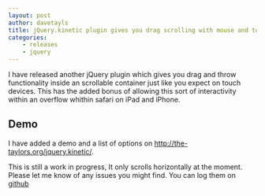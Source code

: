 ```yaml
---
layout: post
author: davetayls
title: jQuery.kinetic plugin gives you drag scrolling with mouse and touch
categories: 
    - releases
    - jquery
---
```


I have released another jQuery plugin which gives you drag and throw functionality inside an scrollable container just like you expect on touch devices. This has the added bonus of allowing this sort of interactivity within an overflow whithin safari on iPad and iPhone.

Demo
----
I have added a demo and a list of options on <http://the-taylors.org/jquery.kinetic/>.

This is still a work in progress, It only scrolls horizontally at the moment. Please let me know of any issues you might find. You can log them on [github](https://github.com/davetayls/jquery.kinetic/issues)



